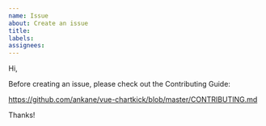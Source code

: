 ```yaml
---
name: Issue
about: Create an issue
title:
labels:
assignees:
---
```


Hi,

Before creating an issue, please check out the Contributing Guide:

https://github.com/ankane/vue-chartkick/blob/master/CONTRIBUTING.md

Thanks!
